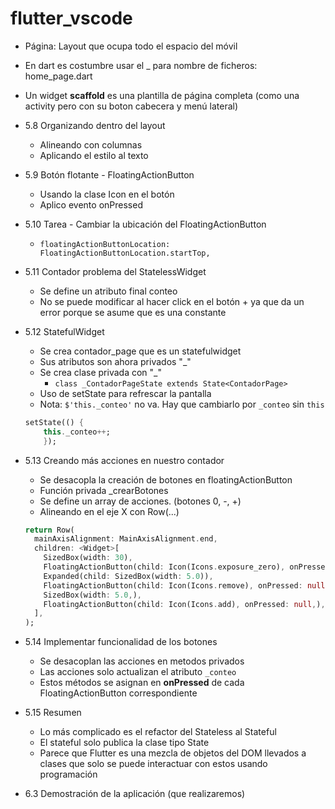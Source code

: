 # flutter_vscode

- Página: Layout que ocupa todo el espacio del móvil
- En dart es costumbre usar el _ para nombre de ficheros: home_page.dart
- Un widget **scaffold** es una plantilla de página completa (como una activity pero con su boton cabecera y menú lateral)
- 5.8 Organizando dentro del layout
    - Alineando con columnas 
    - Aplicando el estilo al texto
- 5.9 Botón flotante - FloatingActionButton
    - Usando la clase Icon en el botón
    - Aplico evento onPressed
- 5.10 Tarea - Cambiar la ubicación del FloatingActionButton
    - `floatingActionButtonLocation: FloatingActionButtonLocation.startTop,`
- 5.11 Contador problema del StatelessWidget
    - Se define un atributo final conteo
    - No se puede modificar al hacer click en el botón + ya que da un error porque se asume que es una constante
- 5.12 StatefulWidget
    - Se crea contador_page que es un statefulwidget
    - Sus atributos son ahora privados "_"
    - Se crea clase privada con "_"
        - `class _ContadorPageState extends State<ContadorPage>`
    - Uso de setState para refrescar la pantalla
    - Nota: `$'this._conteo'` no va. Hay que cambiarlo por `_conteo` sin `this`
    ```dart
    setState(() {
        this._conteo++;
        });
    ```
- 5.13 Creando más acciones en nuestro contador 
    - Se desacopla la creación de botones en floatingActionButton
    - Función privada _crearBotones
    - Se define un array de acciones. (botones 0, -, +)
    - Alineando en el eje X con Row(...)
    ```dart
    return Row(
      mainAxisAlignment: MainAxisAlignment.end,
      children: <Widget>[
        SizedBox(width: 30),
        FloatingActionButton(child: Icon(Icons.exposure_zero), onPressed: null,),
        Expanded(child: SizedBox(width: 5.0)),
        FloatingActionButton(child: Icon(Icons.remove), onPressed: null,),
        SizedBox(width: 5.0,),
        FloatingActionButton(child: Icon(Icons.add), onPressed: null,),
      ],
    );
    ```
- 5.14 Implementar funcionalidad de los botones
    - Se desacoplan las acciones en metodos privados
    - Las acciones solo actualizan el atributo `_conteo`
    - Estos métodos se asignan en **onPressed** de cada FloatingActionButton correspondiente
- 5.15 Resumen
    - Lo más complicado es el refactor del Stateless al Stateful
    - El stateful solo publica la clase tipo State
    - Parece que Flutter es una mezcla de objetos del DOM llevados a clases que solo se puede interactuar con estos usando programación

- 6.3 Demostración de la aplicación (que realizaremos)
